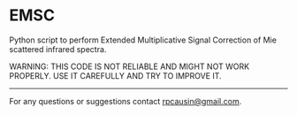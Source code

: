 # EMSC
Python script to perform Extended Multiplicative Signal Correction of Mie scattered infrared spectra.

WARNING: THIS CODE IS NOT RELIABLE AND MIGHT NOT WORK PROPERLY. USE IT CAREFULLY AND TRY TO IMPROVE IT.

-----------------------------------------------------------------------------

For any questions or suggestions contact rpcausin@gmail.com.
